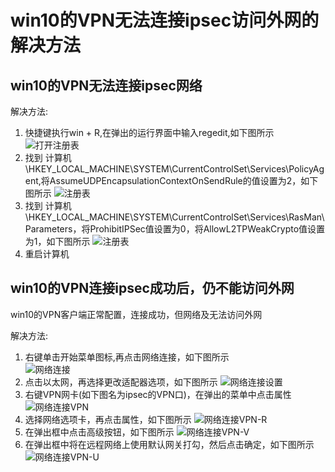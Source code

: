 # win10的VPN无法连接ipsec访问外网的解决方法

## win10的VPN无法连接ipsec网络

解决方法:  

1. 快捷键执行win + R,在弹出的运行界面中输入regedit,如下图所示
    ![打开注册表](/imgs/windwos/win10-ipsec-vpn/run-ui.PNG)
2. 找到 计算机\HKEY_LOCAL_MACHINE\SYSTEM\CurrentControlSet\Services\PolicyAgent,将AssumeUDPEncapsulationContextOnSendRule的值设置为2，如下图所示
    ![注册表](/imgs/windwos/win10-ipsec-vpn/PolicyAgent.PNG)
3. 找到 计算机\HKEY_LOCAL_MACHINE\SYSTEM\CurrentControlSet\Services\RasMan\Parameters，将ProhibitIPSec值设置为0，将AllowL2TPWeakCrypto值设置为1，如下图所示
    ![注册表](/imgs/windwos/win10-ipsec-vpn/RasMan-Parameters.PNG)
4. 重启计算机

## win10的VPN连接ipsec成功后，仍不能访问外网

win10的VPN客户端正常配置，连接成功，但网络及无法访问外网

解决方法:  

1. 右键单击开始菜单图标,再点击网络连接，如下图所示  
    ![网络连接](/imgs/windwos/win10-ipsec-vpn/net-conn.PNG)
2. 点击以太网，再选择更改适配器选项，如下图所示
    ![网络连接设置](/imgs/windwos/win10-ipsec-vpn/net-conn-setting.PNG)
3. 右键VPN网卡(如下图名为ipsec的VPN口)，在弹出的菜单中点击属性
    ![网络连接VPN](/imgs/windwos/win10-ipsec-vpn/net-conn-vpn-interface.PNG)
4. 选择网络选项卡，再点击属性，如下图所示
    ![网络连接VPN-R](/imgs/windwos/win10-ipsec-vpn/net-conn-vpn-R.PNG)
5. 在弹出框中点击高级按钮，如下图所示
    ![网络连接VPN-V](/imgs/windwos/win10-ipsec-vpn/net-conn-vpn-V.PNG)
6. 在弹出框中将在远程网络上使用默认网关打勾，然后点击确定，如下图所示
    ![网络连接VPN-U](/imgs/windwos/win10-ipsec-vpn/net-conn-vpn-U.PNG)

<Vssue :title="$title" :options="{ locale: 'zh' }" />